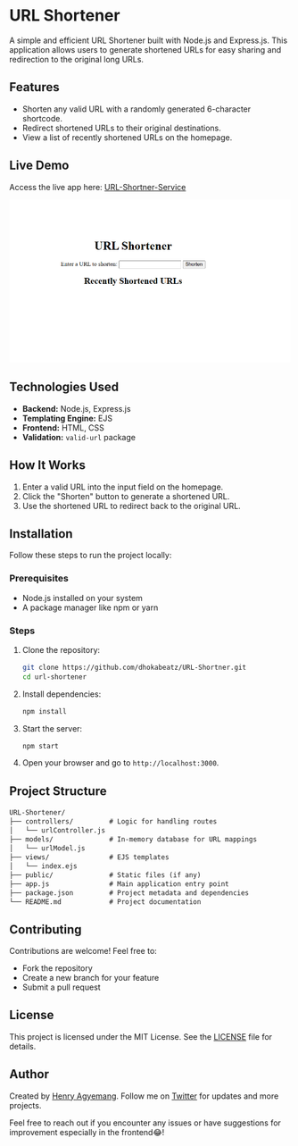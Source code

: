 
# URL Shortener

A simple and efficient URL Shortener built with Node.js and Express.js. This application allows users to generate shortened URLs for easy sharing and redirection to the original long URLs.

## Features
- Shorten any valid URL with a randomly generated 6-character shortcode.
- Redirect shortened URLs to their original destinations.
- View a list of recently shortened URLs on the homepage.

## Live Demo
Access the live app here: [URL-Shortner-Service](https://url-shortner-service-wnwl.onrender.com)

![Index page](./image.png)

## Technologies Used
- **Backend:** Node.js, Express.js
- **Templating Engine:** EJS
- **Frontend:** HTML, CSS
- **Validation:** `valid-url` package

## How It Works
1. Enter a valid URL into the input field on the homepage.
2. Click the "Shorten" button to generate a shortened URL.
3. Use the shortened URL to redirect back to the original URL.

## Installation
Follow these steps to run the project locally:

### Prerequisites
- Node.js installed on your system
- A package manager like npm or yarn

### Steps
1. Clone the repository:
   ```bash
   git clone https://github.com/dhokabeatz/URL-Shortner.git
   cd url-shortener
   ```

2. Install dependencies:
   ```bash
   npm install
   ```

3. Start the server:
   ```bash
   npm start
   ```

4. Open your browser and go to `http://localhost:3000`.

## Project Structure
```
URL-Shortener/
├── controllers/         # Logic for handling routes
│   └── urlController.js
├── models/              # In-memory database for URL mappings
│   └── urlModel.js
├── views/               # EJS templates
│   └── index.ejs
├── public/              # Static files (if any)
├── app.js               # Main application entry point
├── package.json         # Project metadata and dependencies
└── README.md            # Project documentation
```


## Contributing
Contributions are welcome! Feel free to:
- Fork the repository
- Create a new branch for your feature
- Submit a pull request

## License
This project is licensed under the MIT License. See the [LICENSE](LICENSE) file for details.

## Author
Created by [Henry Agyemang](https:www.linkedin.com/in/dhokabeatz). Follow me on [Twitter](https://twitter.com/dhokabeatz) for updates and more projects.



Feel free to reach out if you encounter any issues or have suggestions for improvement especially in the frontend😂!

